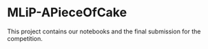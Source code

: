 # MLiP-APieceOfCake

This project contains our notebooks and the final submission for the competition.
